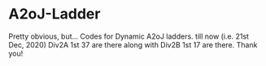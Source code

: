 # A2oJ-Ladder
Pretty obvious, but... Codes for Dynamic A2oJ ladders. till now (i.e. 21st Dec, 2020) Div2A 1st 37 are there along with Div2B 1st 17 are there.
Thank you!
